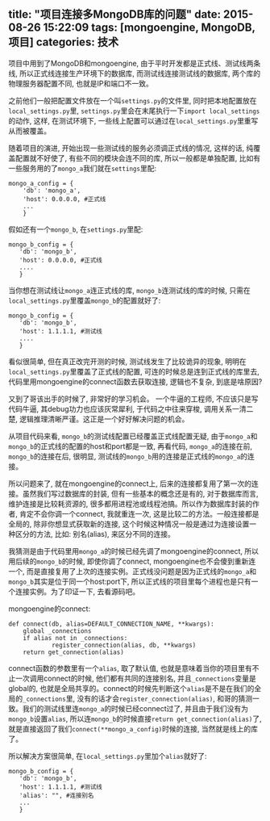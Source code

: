 title: "项目连接多MongoDB库的问题"
date: 2015-08-26 15:22:09
tags: [mongoengine, MongoDB, 项目]
categories: 技术
---

项目中用到了MongoDB和mongoengine, 由于平时开发都是正式线、测试线两条线, 所以正式线连接生产环境下的数据库, 而测试线连接测试线的数据库, 两个库的物理服务器配置不同, 也就是IP和端口不一致。

之前他们一般把配置文件放在一个叫`settings.py`的文件里, 同时把本地配置放在`local_settings.py`里, `settings.py`里会在末尾执行一下`import local_settings`的动作, 这样, 在测试环境下, 一些线上配置可以通过在`local_settings.py`里重写从而被覆盖。

随着项目的演进, 开始出现一些测试线的服务必须调正式线的情况, 这样的话, 纯覆盖配置就不好使了, 有些不同的模块会连不同的库, 所以一般都是单独配置, 比如有一些服务用的了`mongo_a`我们就在`settings`里配:

    
    mongo_a_config = {
        'db': 'mongo_a',
        'host': 0.0.0.0, #正式线
        ...
        }
    

假如还有一个`mongo_b`, 在`settings.py`里配:

    
    mongo_b_config = {
       'db': 'mongo_b',
       'host': 0.0.0.0, #正式线
       ....
       }
    

当你想在测试线让`mongo_a`连正式线的库, `mongo_b`连测试线的库的时候, 只需在`local_settings.py`里覆盖`mongo_b`的配置就好了:

    
    mongo_b_config = {
       'db': 'mongo_b',
       'host': 1.1.1.1, #测试线
       ....
       }
       

看似很简单, 但在真正改完开测的时候, 测试线发生了比较诡异的现象, 明明在`local_settings.py`里覆盖了正式线的配置, 可连的时候总是连到正式线的库里去, 代码里用mongoengine的connect函数去获取连接, 逻辑也不复杂, 到底是啥原因?

又到了哥该出手的时候了, 非常好的学习机会。 一个牛逼的工程师, 不应该只是写代码牛逼, 其debug功力也应该灰常犀利, 于代码之中往来穿梭, 调用关系一清二楚, 逻辑推理清晰严谨。这正是一个好好解决问题的机会。

从项目代码来看, `mongo_b`的测试线配置已经覆盖正式线配置无疑, 由于`mongo_a`和`mongo_b`的正式线的配置的host和port都是一致, 再看代码, `mongo_a`的连接在前, `mongo_b`的连接在后, 很明显, 测试线的`mongo_b`用的连接是正式线的`mongo_a`的连接。

所以问题来了, 就在mongoengine的connect上, 后来的连接都复用了第一次的连接。虽然我们写过数据库的封装, 但有一些基本的概念还是有的, 对于数据库而言, 维护连接是比较耗资源的, 很多都用进程池或线程池搞。所以作为数据库封装的作者, 肯定不会你调一个connect, 我就重连一次, 这是比较二的方法。一般连接都是全局的, 除非你想显式获取新的连接, 这个时候这种情况一般是通过为连接设置一种区分的方法, 比如: 别名(alias), 来区分不同的连接。

我猜测是由于代码里用`mongo_a`的时候已经先调了mongoengine的connect, 所以用后续的`mongo_b`的时候, 即使你调了connect, mongoengine也不会傻到重新连一个, 而是直接复用了上次的连接实例。正式线没问题是因为正式线的`mongo_a`和`mongo_b`其实是位于同一个host:port下, 所以正式线的项目里每个进程也是只有一个连接实例。为了印证一下, 去看源码吧。

mongoengine的connect:

    def connect(db, alias=DEFAULT_CONNECTION_NAME, **kwargs):
        global _connections
        if alias not in _connections:
                register_connection(alias, db, **kwargs)
        return get_connection(alias)

connect函数的参数里有一个`alias`, 取了默认值, 也就是意味着当你的项目里有不止一次调用connect的时候, 他们都有共同的连接别名, 并且`_connections`变量是global的, 也就是全局共享的。connect的时候先判断这个`alias`是不是在我们的全局的`_connections`里, 没有的话才会`register_connection(alias)`, 和哥的猜测一致。我们的测试线里连`mongo_a`的时候已经connect过了, 并且由于我们没有为`mongo_b`设置`alias`, 所以连`mongo_b`的时候直接`return get_connection(alias)`了, 就是直接返回了我们`connect(**mongo_a_config)`时候的连接, 当然就是线上的库了。

所以解决方案很简单, 在`local_settings.py`里加个`alias`就好了:

    
    mongo_b_config = {
       'db': 'mongo_b',
       'host': 1.1.1.1, #测试线
       'alias': "", #连接别名
       ...
       }
